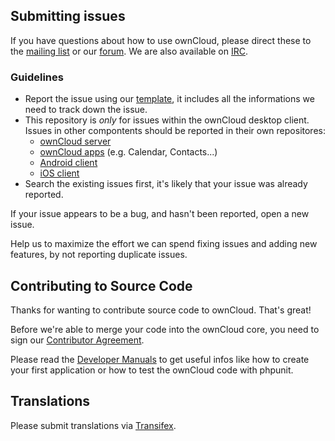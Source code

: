 ## Submitting issues

If you have questions about how to use ownCloud, please direct these to the [mailing list][mailinglist] or our [forum][forum]. We are also available on [IRC][irc].

### Guidelines
* Report the issue using our [template][template], it includes all the informations we need to track down the issue.
* This repository is *only* for issues within the ownCloud desktop client. Issues in other compontents should be reported in their own repositores: 
  - [ownCloud server](https://github.com/owncloud/core/issues)
  - [ownCloud apps](https://github.com/owncloud/apps/issues) (e.g. Calendar, Contacts...)
  - [Android client](https://github.com/owncloud/android/issues)
  - [iOS client](https://github.com/owncloud/ios-issues/issues)
* Search the existing issues first, it's likely that your issue was already reported.

If your issue appears to be a bug, and hasn't been reported, open a new issue.

Help us to maximize the effort we can spend fixing issues and adding new features, by not reporting duplicate issues.

[template]: https://raw.github.com/owncloud/core/master/issue_template.md
[mailinglist]: https://mail.kde.org/mailman/listinfo/owncloud
[forum]: http://forum.owncloud.org/
[irc]: http://webchat.freenode.net/?channels=owncloud&uio=d4

## Contributing to Source Code

Thanks for wanting to contribute source code to ownCloud. That's great!

Before we're able to merge your code into the ownCloud core, you need to sign our [Contributor Agreement][agreement].

Please read the [Developer Manuals][devmanual] to get useful infos like how to create your first application or how to test the ownCloud code with phpunit.

[agreement]: http://owncloud.org/about/contributor-agreement/
[devmanual]: http://owncloud.org/dev/

## Translations
Please submit translations via [Transifex][transifex].

[transifex]: https://www.transifex.com/projects/p/owncloud/
